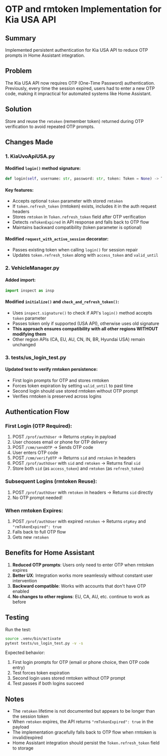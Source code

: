 # OTP and rmtoken Implementation for Kia USA API

## Summary

Implemented persistent authentication for Kia USA API to reduce OTP prompts in Home Assistant integration.

## Problem

The Kia USA API now requires OTP (One-Time Password) authentication. Previously, every time the session expired, users had to enter a new OTP code, making it impractical for automated systems like Home Assistant.

## Solution

Store and reuse the `rmtoken` (remember token) returned during OTP verification to avoid repeated OTP prompts.

## Changes Made

### 1. KiaUvoApiUSA.py

#### Modified `login()` method signature:
```python
def login(self, username: str, password: str, token: Token = None) -> Token:
```

#### Key features:
- Accepts optional `token` parameter with stored `rmtoken`
- If `token.refresh_token` (rmtoken) exists, includes it in the auth request headers
- Stores `rmtoken` in `Token.refresh_token` field after OTP verification
- Detects `rmTokenExpired` in API response and falls back to OTP flow
- Maintains backward compatibility (token parameter is optional)

#### Modified `request_with_active_session` decorator:
- Passes existing token when calling `login()` for session repair
- Updates `token.refresh_token` along with `access_token` and `valid_until`

### 2. VehicleManager.py

#### Added import:
```python
import inspect as insp
```

#### Modified `initialize()` and `check_and_refresh_token()`:
- Uses `inspect.signature()` to check if API's `login()` method accepts `token` parameter
- Passes token only if supported (USA API), otherwise uses old signature
- **This approach ensures compatibility with all other regions WITHOUT modifying them**
- Other region APIs (CA, EU, AU, CN, IN, BR, Hyundai USA) remain unchanged

### 3. tests/us_login_test.py

#### Updated test to verify rmtoken persistence:
- First login prompts for OTP and stores rmtoken
- Forces token expiration by setting `valid_until` to past time
- Second login should use stored rmtoken without OTP prompt
- Verifies rmtoken is preserved across logins

## Authentication Flow

### First Login (OTP Required):
1. POST `/prof/authUser` → Returns `otpKey` in payload
2. User chooses email or phone for OTP delivery
3. POST `/cmm/sendOTP` → Sends OTP code
4. User enters OTP code
5. POST `/cmm/verifyOTP` → Returns `sid` and `rmtoken` in headers
6. POST `/prof/authUser` with `sid` and `rmtoken` → Returns final `sid`
7. Store both `sid` (as `access_token`) and `rmtoken` (as `refresh_token`)

### Subsequent Logins (rmtoken Reuse):
1. POST `/prof/authUser` with `rmtoken` in headers → Returns `sid` directly
2. No OTP prompt needed!

### When rmtoken Expires:
1. POST `/prof/authUser` with expired `rmtoken` → Returns `otpKey` and `"rmTokenExpired": true`
2. Falls back to full OTP flow
3. Gets new `rmtoken`

## Benefits for Home Assistant

1. **Reduced OTP prompts**: Users only need to enter OTP when rmtoken expires
2. **Better UX**: Integration works more seamlessly without constant user intervention
3. **Backward compatible**: Works with accounts that don't have OTP enabled
4. **No changes to other regions**: EU, CA, AU, etc. continue to work as before

## Testing

Run the test:
```bash
source .venv/bin/activate
pytest tests/us_login_test.py -v -s
```

Expected behavior:
1. First login prompts for OTP (email or phone choice, then OTP code entry)
2. Test forces token expiration
3. Second login uses stored rmtoken without OTP prompt
4. Test passes if both logins succeed

## Notes

- The `rmtoken` lifetime is not documented but appears to be longer than the session token
- When `rmtoken` expires, the API returns `"rmTokenExpired": true` in the payload
- The implementation gracefully falls back to OTP flow when rmtoken is invalid/expired
- Home Assistant integration should persist the `Token.refresh_token` field to storage

